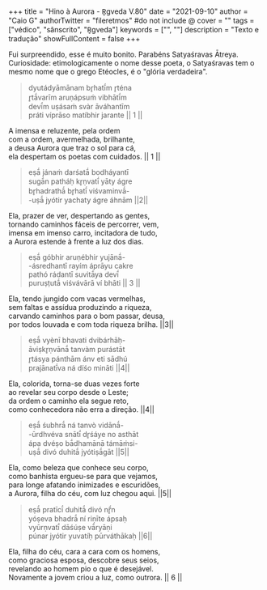 +++
title = "Hino à Aurora - R̥gveda V.80"
date = "2021-09-10"
author = "Caio G"
authorTwitter = "fileretmos" #do not include @
cover = ""
tags = ["védico", "sânscrito", "R̥gveda"]
keywords = ["", ""]
description = "Texto e tradução"
showFullContent = false
+++

Fui surpreendido, esse é muito bonito. Parabéns Satyaśravas Ātreya.
Curiosidade: etimologicamente o nome desse poeta, o Satyaśravas tem o mesmo nome
que o grego Etéocles, é o "glória verdadeira".

> dyutádyāmānam br̥hatī́m r̥téna \
> r̥tā́varīm aruṇápsuṁ vibhātī́m \
> devī́m uṣásaṁ svàr āváhantīm \
> práti víprāso matíbhir jarante || 1 ||

A imensa e reluzente, pela ordem\
com a ordem, avermelhada, brilhante,\
a deusa Aurora que traz o sol para cá,\
ela despertam os poetas com cuidados. || 1 ||

> eṣā́ jánaṁ darśatā́ bodháyantī \
> sugā́n patháḥ kr̥ṇvatī́ yāty ágre \
> br̥hadrathā́ br̥hatī́ viśvaminvā́- \
> -uṣā́ jyótir yachaty ágre áhnām ||2||

Ela, prazer de ver, despertando as gentes,\
tornando caminhos fáceis de percorrer, vem,\
imensa em imenso carro, incitadora de tudo,\
a Aurora estende à frente a luz dos dias.

> eṣā́ góbhir aruṇébhir yujānā́- \
> -ásredhantī rayím áprāyu cakre \
> pathó rádantī suvitā́ya devī́ \
> puruṣṭutā́ viśvávārā ví bhāti  || 3 ||

Ela, tendo jungido com vacas vermelhas,\
sem faltas e assídua produzindo a riqueza,\
carvando caminhos para o bom passar, deusa,\
por todos louvada e com toda riqueza brilha. ||3||

> eṣā́ vyènī bhavati dvibárhāḥ- \
> āviṣkr̥ṇvānā́ tanvàm purástāt \
> r̥tásya pánthām ánv eti sādhú \
> prajānatī́va ná díśo mināti  ||4||

Ela, colorida, torna-se duas vezes forte\
ao revelar seu corpo desde o Leste;\
da ordem o caminho ela segue reto,\
como conhecedora não erra a direção. ||4||

> eṣā́ śubhrā́ ná tanvò vidānā́- \
> -ūrdhvéva snātī́ dr̥śáye no asthāt \
> ápa dvéṣo bā́dhamānā támāṁsi- \
> uṣā́ divó duhitā́ jyótiṣā́gāt  ||5||

Ela,  como beleza que conhece seu corpo,\
como banhista ergueu-se para que vejamos,\
para longe afatando inimizades e escuridões,\
a Aurora, filha do céu, com luz chegou aqui. ||5||

> eṣā́ pratīcī́ duhitā́ divó nr̥̄́n \
> yóṣeva bhadrā́ ní riṇīte ápsaḥ \
> vyūrṇvatī́ dāśúṣe vā́ryāṇi \
> púnar jyótir yuvatíḥ pūrváthākaḥ ||6||

Ela, filha do céu, cara a cara com os homens,\
como graciosa esposa, descobre seus seios,\
revelando ao homem pio o que é desejável.\
Novamente a jovem criou a luz, como outrora. || 6 ||
